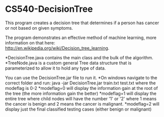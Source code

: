 CS540-DecisionTree
==================

This program creates a decision tree that determines if a person has cancer or not based on given symptoms.

The program demonstrates an effective method of machine learning, more information on that here:
http://en.wikipedia.org/wiki/Decision_tree_learning.

*DecisionTree.java contains the main class and the bulk of the algorithm.
*TreeNode.java is a custom general Tree data structure that is parameterized to allow it to hold any type of data.

You can use the DecisionTree.jar file to run it.
  *On windows navigate to the correct folder and run: java -jar DecisionTree.jar <modeflag> train.txt test.txt
  where the modeflag is 0-2
    *modeflag=0 will display the information gain at the root of the tree (the more information gain the better)
    *modeflag=1 will display the entire tree where child nodes will have the number '1' or '2' where 1 means
                the cancer is benign and 2 means the cancer is malignant.
    *modeflag=2 will display just the final classified testing cases (either benign or malignant)
